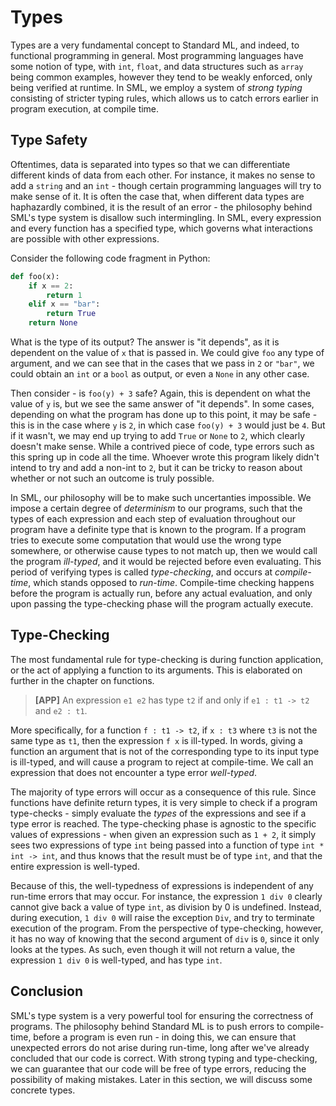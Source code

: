 # Types

Types are a very fundamental concept to Standard ML, and indeed, to functional programming in general. Most programming languages have some notion of type, with `int`, `float`, and data structures such as `array` being common examples, however they tend to be weakly enforced, only being verified at runtime. In SML, we employ a system of _strong typing_ consisting of stricter typing rules, which allows us to catch errors earlier in program execution, at compile time.

## Type Safety
Oftentimes, data is separated into types so that we can differentiate different kinds of data from each other. For instance, it makes no sense to add a `string` and an `int` - though certain programming languages will try to make sense of it. It is often the case that, when different data types are haphazardly combined, it is the result of an error - the philosophy behind SML's type system is disallow such intermingling. In SML, every expression and every function has a specified type, which governs what interactions are possible with other expressions. 

Consider the following code fragment in Python:
```python
def foo(x):
    if x == 2:
        return 1  
    elif x == "bar":
        return True
    return None
```
What is the type of its output? The answer is "it depends", as it is dependent on the value of `x` that is passed in. We could give `foo` any type of argument, and we can see that in the cases that we pass in `2` or `"bar"`, we could obtain an `int` or a `bool` as output, or even a `None` in any other case.

Then consider - is `foo(y) + 3` safe? Again, this is dependent on what the value of `y` is, but we see the same answer of "it depends". In some cases, depending on what the program has done up to this point, it may be safe - this is in the case where `y` is `2`, in which case `foo(y) + 3` would just be `4`. But if it wasn't, we may end up trying to add `True` or `None` to `2`, which clearly doesn't make sense. While a contrived piece of code, type errors such as this spring up in code all the time. Whoever wrote this program likely didn't intend to try and add a non-int to `2`, but it can be tricky to reason about whether or not such an outcome is truly possible.

In SML, our philosophy will be to make such uncertanties impossible. We impose a certain degree of _determinism_ to our programs, such that the types of each expression and each step of evaluation throughout our program have a definite type that is known to the program. If a program tries to execute some computation that would use the wrong type somewhere, or otherwise cause types to not match up, then we would call the program _ill-typed_, and it would be rejected before even evaluating. This period of verifying types is called _type-checking_, and occurs at _compile-time_, which stands opposed to _run-time_. Compile-time checking happens before the program is actually run, before any actual evaluation, and only upon passing the type-checking phase will the program actually execute.

## Type-Checking

The most fundamental rule for type-checking is during function application, or the act of applying a function to its arguments. This is elaborated on further in the chapter on functions.

> __[APP]__ An expression `e1 e2` has type `t2` if and only if `e1 : t1 -> t2` and `e2 : t1`.

More specifically, for a function `f : t1 -> t2`, if `x : t3` where `t3` is not the same type as `t1`, then the expression `f x` is ill-typed. In words, giving a function an argument that is not of the corresponding type to its input type is ill-typed, and will cause a program to reject at compile-time. We call an expression that does not encounter a type error _well-typed_.

The majority of type errors will occur as a consequence of this rule. Since functions have definite return types, it is very simple to check if a program type-checks - simply evaluate the _types_ of the expressions and see if a type error is reached. The type-checking phase is agnostic to the specific values of expressions - when given an expression such as `1 + 2`, it simply sees two expressions of type `int` being passed into a function of type `int * int -> int`, and thus knows that the result must be of type `int`, and that the entire expression is well-typed.

Because of this, the well-typedness of expressions is independent of any run-time errors that may occur. For instance, the expression `1 div 0` clearly cannot give back a value of type `int`, as division by 0 is undefined. Instead, during execution, `1 div 0` will raise the exception `Div`, and try to terminate execution of the program. From the perspective of type-checking, however, it has no way of knowing that the second argument of `div` is `0`, since it only looks at the types. As such, even though it will not return a value, the expression `1 div 0` is well-typed, and has type `int`.

## Conclusion
SML's type system is a very powerful tool for ensuring the correctness of programs. The philosophy behind Standard ML is to push errors to compile-time, before a program is even run - in doing this, we can ensure that unexpected errors do not arise during run-time, long after we've already concluded that our code is correct. With strong typing and type-checking, we can guarantee that our code will be free of type errors, reducing the possibility of making mistakes. Later in this section, we will discuss some concrete types.